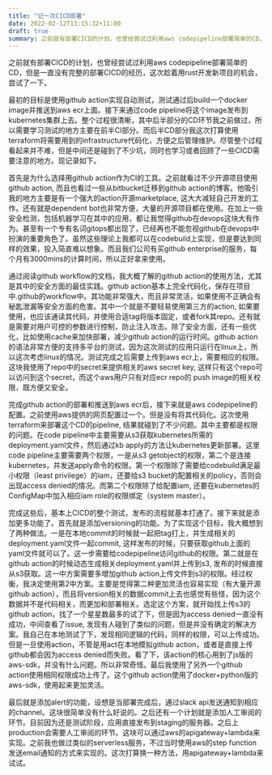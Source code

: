 ```yaml
---
title: "记一次CICD部署"
date: 2022-02-12T13:15:32+11:00
draft: true
summary: 之前就有部署CICD的计划，也曾经尝试过利用aws codepipeline部署简单的CD，但是一直没有完整的部署CICD的经历，这次趁着用rust开发新项目的机会，尝试了一下。
---
```


之前就有部署CICD的计划，也曾经尝试过利用aws codepipeline部署简单的CD，但是一直没有完整的部署CICD的经历，这次趁着用rust开发新项目的机会，尝试了一下。

最初的目标是使用github action实现自动测试，测试通过后build一个docker image并推送到aws ecr上面。接下来通过code pipeline将这个image发布到kubernetes集群上去。整个过程很清晰，其中后半部分的CD环节我之前做过，所以需要学习测试的地方主要在前半CI部分。而后半CD部分我这次打算使用terraform将需要用到的infrastructure代码化，方便之后管理维护。尽管整个过程看起来并不难，但是中间还是碰到了不少坑，同时也学习或者回顾了一些CICD需要注意的地方。现记录如下。

首先是为什么选择用github action作为CI的工具。之前就看过不少开源项目使用github action, 而且也看过一些从bitbucket迁移到github action的博客。他吸引我的地方主要是有一个强大的action开源marketplace, 这大大减轻自己开发的工作。还有就是dependent bot也非常方便，大量的开源项目都在使用。在加上一些安全检测，包括机器学习在其中的应用，都让我觉得github在devops这块大有作为。甚至有一个专有名词gitops都出现了，已经再也不能忽视github在devops中扮演的重要角色了。虽然这些理论上我都可以在codebuild上实现，但是要达到同样的效果，投入简直难以想象。而且我们公司有买github enterprise的服务，每个月有3000mins的计算时间，所以正好拿来使用。

通过阅读github workflow的文档，我大概了解的github action的使用方法，尤其是其中的安全方面的最佳实践。github action基本上完全代码化，保存在项目中.github的workflow中。其功能非常强大，而且非常灵活，如果使用不正确会有秘匙泄漏等安全方面的危害。其中一个就是不要轻易使用第三方的action, 如果要使用，也应该通读其代码，并使用合适tag将版本固定，或者fork其repo。还有就是需要对用户可控的参数进行控制，防止注入攻击。除了安全方面，还有一些优化，比如使用cache来加快部署，减少github action的运行时间。github action的语法非常方便的支持多平台的测试，因为这次测试的应用只运行在linux上，所以这次考虑linux的情况。测试完成之后需要上传到aws ecr上，需要相应的权限。这块我使用了repo中的secret来提供相关的aws secret key, 这样只有这个repo可以访问到这个secret，而这个aws用户只有对应ecr repo的 push image的相关权限，既方便又安全。

完成github action的部署和推送到aws ecr后，接下来就是aws codepipeline的配置。之前使用aws提供的网页配置过一个。但是没有将其代码化。这次使用terraform来部署这个CD的pipeline, 结果就碰到了不少问题。其中主要都是权限的问题。在code pipeline中主要需要从s3获取kubernetes所需的deployment.yaml文件，然后通过kb apply的方法让kubernetes更新部署。这里code pipeline主要需要两个权限，一是从s3 getobject的权限，第二个是连接kubernetes，并发送apply命令的权限。第一个权限除了需要给codebuild满足最小权限（least privilege）的iam，还要给s3 bucket的配置相关的policy，否则会出现access denied的情况。而第二个权限除了给配置iam, 还要在kubernetes的ConfigMap中加入相应iam role的权限绑定（system master）。

完成这些后，基本上CICD的整个测试，发布的流程就基本打通了。接下来就是添加更多功能了。首先就是添加versioning的功能。为了实现这个目标，我大概想到了两种做法。一是在本地commit的时候就一起把tag打上，并生成相关的deployment.yaml文件一起commit, 这样发布的时候，只要获取github上面的yaml文件就可以了。这一步需要给codepipeline访问github的权限。第二就是在github action的时候动态生成相关deployment.yaml并上传到s3, 发布的时候直接从s3获取。这一中方案需要多增加github action上传文件到s3的权限。经过权衡，我决定使用第2中方案。主要是觉得第二种更加灵活也容易实现（有大量开源github action），而且将version相关的数据commit上去也感觉有些怪，因为这个数据并不是代码相关，而更加和部署相关。选定这个方案，就开始找上传s3的github action，找了一个星星数最多的试了下，但是因为access denied一直没有成功，中间查看了issue, 发现有人碰到了类似的问题，但是并没有确定的解决方案。我自己在本地测试了下，发现相同逻辑的代码，同样的权限，可以上传成功。但是一旦使用action，不管是用act在本地模拟github action，或者是直接上传github都会因为access denied而失败。看了下，该action的核心用到了js版的aws-sdk，并没有什么问题。所以非常奇怪。最后我使用了另外一个github action使用相同权限成功上传了。这个github action使用了docker+python版的aws-sdk，使用起来更加灵活。

最后就是添加alert的功能，设想是当部署完成后，通过slack api发送通知到相应的channel。这块很简单没有什么好说的。之后还有一个计划就是添加人工审阅的环节。目前因为还是测试阶段，应用直接发布到staging的服务器。之后上production会需要人工审阅的环节。这块可以通过aws的apigateway+lambda来实现。之前我也做过类似的serverless服务，不过当时使用aws的step function发送email通知的方式来实现的。这次打算换一种方法，用apigateway+lambda来试试。
